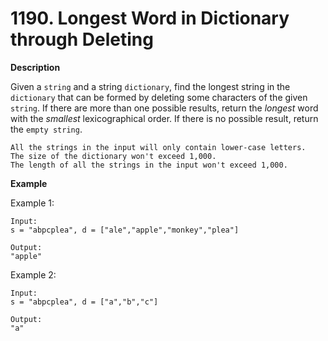 # 1190. Longest Word in Dictionary through Deleting

**Description**

Given a `string` and a string `dictionary`, find the longest string in the `dictionary` that can be formed by deleting some characters of the given `string`. If there are more than one possible results, return the *longest* word with the *smallest* lexicographical order. If there is no possible result, return the `empty string`.

```
All the strings in the input will only contain lower-case letters.
The size of the dictionary won't exceed 1,000.
The length of all the strings in the input won't exceed 1,000.
```

**Example**

Example 1:

```
Input:
s = "abpcplea", d = ["ale","apple","monkey","plea"]

Output: 
"apple"
```

Example 2:

```
Input:
s = "abpcplea", d = ["a","b","c"]

Output: 
"a"
```